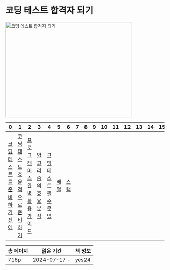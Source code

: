 # 코딩 테스트 합격자 되기

<img src="코딩-테스트-합격자-되기-자바스크립트-편.png" alt="코딩 테스트 합격자 되기" width="400" height="300"/>

| 0                     | 1                      | 2                     | 3                | 4                | 5        | 6         | 7 | 8 | 9 | 10 | 11 | 12 | 13 | 14 | 15 | 16 |
|-----------------------|------------------------|-----------------------|------------------|------------------|----------|-----------|---|---|---|----|----|----|----|----|----|----|
| [코딩 테스트를 준비하기 전에](코딩-테스트를-준비하기-전에.md) | [코딩 테스트 효율적으로 준비하기](코딩-테스트-효율적으로-준비하기.md) | [프로그래머스 완벽 활용 가이드](프로그래머스-완벽-활용-가이드.md) | [알고리즘의 효율 분석](알고리즘의-효율-분석.md) | [코딩테스트 필수 문법](코딩테스트-필수-문법.md) | [배열](배열.md) | [스택](스택.md) |   |   |   |    |    |    |    |    |    |    |
 
| 총 페이지 | 읽은 기간        | 책 정보                                                            |
|-------|--------------|-----------------------------------------------------------------|
| 716p  | 2024-07-17 - | [yes24](https://www.yes24.com/Product/Goods/128182419) |